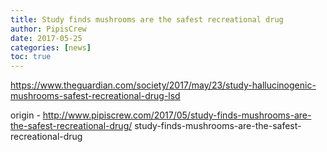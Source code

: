 ```yaml
---
title: Study finds mushrooms are the safest recreational drug
author: PipisCrew
date: 2017-05-25
categories: [news]
toc: true
---
```


https://www.theguardian.com/society/2017/may/23/study-hallucinogenic-mushrooms-safest-recreational-drug-lsd

origin - http://www.pipiscrew.com/2017/05/study-finds-mushrooms-are-the-safest-recreational-drug/ study-finds-mushrooms-are-the-safest-recreational-drug